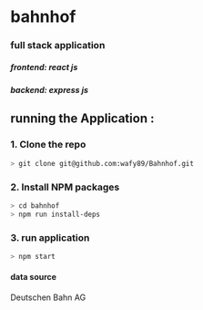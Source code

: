 # bahnhof

### full stack application

##### frontend: react js

##### backend: express js

## running the Application :

### 1. Clone the repo

```sh
> git clone git@github.com:wafy89/Bahnhof.git

```

### 2. Install NPM packages

```sh
> cd bahnhof
> npm run install-deps
```

### 3. run application

```sh
> npm start
```

#### data source

Deutschen Bahn AG
